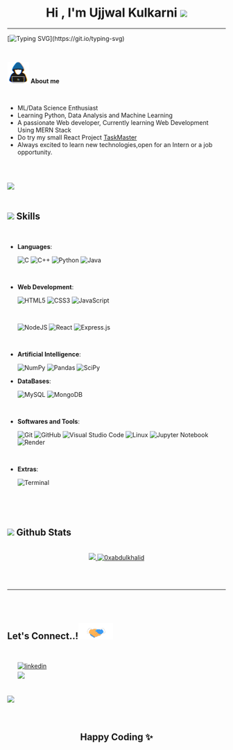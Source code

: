 
<h1 align="center"><b>Hi , I'm Ujjwal Kulkarni </b><img src="https://media.giphy.com/media/hvRJCLFzcasrR4ia7z/giphy.gif" width="35"></h1>
<!--  -->

 ****

[![Typing SVG](https://readme-typing-svg.demolab.com/?lines=Hello+There!;Welcome+To+my+Github...)](https://git.io/typing-svg)


<br>



	
 <picture><img src = "https://github.com/0xAbdulKhalid/0xAbdulKhalid/raw/main/assets/mdImages/about_me.gif" width = 50px></picture> **About me**



<br>

- ML/Data Science Enthusiast 
- Learning  Python, Data Analysis and Machine Learning 
- A passionate Web developer, Currently learning Web Development Using MERN Stack
- Do try my small React Project [TaskMaster](https://taskmasterapp.onrender.com/)
- Always excited to learn new technologies,open for an Intern or a job opportunity.

<br><br>

<img src="https://user-images.githubusercontent.com/73097560/115834477-dbab4500-a447-11eb-908a-139a6edaec5c.gif"><br><br>

## <img src="https://media2.giphy.com/media/QssGEmpkyEOhBCb7e1/giphy.gif?cid=ecf05e47a0n3gi1bfqntqmob8g9aid1oyj2wr3ds3mg700bl&rid=giphy.gif" width ="25"><b> Skills</b>
<br>

<p align="center">

- **Languages**:
    
    ![C](https://img.shields.io/badge/C%20-%232370ED.svg?style=for-the-badge&logo=c&logoColor=white)
    ![C++](https://img.shields.io/badge/C++%20-%2300599C.svg?style=for-the-badge&logo=c%2B%2B&logoColor=white)
    ![Python](https://img.shields.io/badge/Python%20-%2314354C.svg?style=for-the-badge&logo=python&logoColor=white)
    ![Java](https://img.shields.io/badge/java-%23ED8B00.svg?style=for-the-badge&logo=openjdk&logoColor=white)

<br>   
    
- **Web Development**:

   ![HTML5](https://img.shields.io/badge/HTML5%20-%23E34F26.svg?style=for-the-badge&logo=html5&logoColor=white)
   ![CSS3](https://img.shields.io/badge/CSS%20-%231572B6.svg?style=for-the-badge&logo=css3&logoColor=white)
   ![JavaScript](https://img.shields.io/badge/JavaScript%20-%23F7DF1E.svg?style=for-the-badge&logo=javascript&logoColor=black)

   <br>

   ![NodeJS](https://img.shields.io/badge/node.js-6DA55F?style=for-the-badge&logo=node.js&logoColor=white)
   ![React](https://img.shields.io/badge/react-%2320232a.svg?style=for-the-badge&logo=react&logoColor=%2361DAFB)
   ![Express.js](https://img.shields.io/badge/express.js-%23404d59.svg?style=for-the-badge&logo=express&logoColor=%2361DAFB)


<br>

- **Artificial Intelligence**:

  ![NumPy](https://img.shields.io/badge/numpy-%23013243.svg?style=for-the-badge&logo=numpy&logoColor=white)
  ![Pandas](https://img.shields.io/badge/pandas-%23150458.svg?style=for-the-badge&logo=pandas&logoColor=white)
  ![SciPy](https://img.shields.io/badge/SciPy-%230C55A5.svg?style=for-the-badge&logo=scipy&logoColor=%white)


- **DataBases**:

    ![MySQL](https://img.shields.io/badge/mysql-4479A1.svg?style=for-the-badge&logo=mysql&logoColor=white)
    ![MongoDB](https://img.shields.io/badge/MongoDB-%234ea94b.svg?style=for-the-badge&logo=mongodb&logoColor=white)
    
<br>

- **Softwares and Tools**:

    ![Git](https://img.shields.io/badge/git-%23F05033.svg?style=for-the-badge&logo=git&logoColor=white)
    ![GitHub](https://img.shields.io/badge/github-%23121011.svg?style=for-the-badge&logo=github&logoColor=white)
    ![Visual Studio Code](https://img.shields.io/badge/Visual%20Studio%20Code-0078d7.svg?style=for-the-badge&logo=visual-studio-code&logoColor=white)
    ![Linux](https://img.shields.io/badge/Linux-FCC624?style=for-the-badge&logo=linux&logoColor=black)
    ![Jupyter Notebook](https://img.shields.io/badge/jupyter-%23FA0F00.svg?style=for-the-badge&logo=jupyter&logoColor=white) 
    ![Render](https://img.shields.io/badge/Render-%46E3B7.svg?style=for-the-badge&logo=render&logoColor=white)

<br>

- **Extras**:

    ![Terminal](https://img.shields.io/badge/Terminal-%23054020?style=for-the-badge&logo=gnu-bash&logoColor=white)
      


</p>

<br>
<br>



<br>


## <img src="https://media.giphy.com/media/iY8CRBdQXODJSCERIr/giphy.gif" width="35"><b> Github Stats </b>
<br>

<div align="center">

<a href="https://github.com/Ujjwalk007/">
  <img src="https://github-readme-stats.vercel.app/api?username=Ujjwalk007&include_all_commits=true&count_private=true&show_icons=true&line_height=20&title_color=7A7ADB&icon_color=2234AE&text_color=D3D3D3&bg_color=0,000000,130F40" width="450"/>
  <img src="https://github-readme-stats.vercel.app/api/top-langs?username=Ujjwalk007&show_icons=true&locale=en&layout=compact&line_height=20&title_color=7A7ADB&icon_color=2234AE&text_color=D3D3D3&bg_color=0,000000,130F40" width="375"  alt="0xabdulkhalid"/>

</a>
</div>



<br>
<br>
<br>

-----

<br>
<br>

## <b> Let's Connect..!</b><img src="https://github.com/0xAbdulKhalid/0xAbdulKhalid/raw/main/assets/mdImages/handshake.gif" width ="80">
<br>
<div align='left'>

<ul>

<a href="https://www.linkedin.com/in/ujjwal-kulkarni-45a194252/" target="_blank">
<img src="https://img.shields.io/badge/linkedin:  Ujjwal Kulkarni-%2300acee.svg?color=405DE6&style=for-the-badge&logo=linkedin&logoColor=white" alt=linkedin style="margin-bottom: 5px;"/>
</a>





<br>


<a href="mailto:ujjwalkulkarni6@gmail.com" target="_blank">
<img src="https://img.shields.io/badge/gmail:  ujjwalkulkarni6-%23EA4335.svg?style=for-the-badge&logo=gmail&logoColor=white" t=mail style="margin-bottom: 5px;" />
</a>

	
</ul>
</div>

<br>
<img src="https://user-images.githubusercontent.com/73097560/115834477-dbab4500-a447-11eb-908a-139a6edaec5c.gif">
<br>
<br>
<br>

<div align='center'>

## <b>Happy Coding ✨</b>

</div>
<br>
<br>
<br>
<br>

<br>


